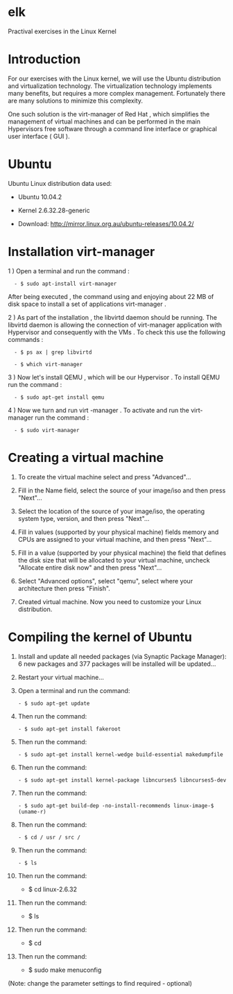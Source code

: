 elk
===

Practival exercises in the Linux Kernel

Introduction
===========

For our exercises with the Linux kernel, we will use the Ubuntu distribution and virtualization technology. The virtualization technology implements many benefits, but requires a more complex management. Fortunately there are many solutions to minimize this complexity.

One such solution is the virt-manager of Red Hat , which simplifies the management of virtual machines and can be performed in the main Hypervisors free software through a command line interface or graphical user interface ( GUI ).


Ubuntu
======

Ubuntu Linux distribution data used:

- Ubuntu 10.04.2

- Kernel 2.6.32.28-generic

- Download: http://mirror.linux.org.au/ubuntu-releases/10.04.2/


Installation virt-manager
===================

1 ) Open a terminal and run the command :

      - $ sudo apt-install virt-manager

After being executed , the command using and enjoying about 22 MB of disk space to install a set of applications virt-manager .

2 ) As part of the installation , the libvirtd daemon should be running. The libvirtd daemon is allowing the connection of virt-manager application with Hypervisor and consequently with the VMs . To check this use the following commands :

      - $ ps ax | grep libvirtd

      - $ which virt-manager

3 ) Now let's install QEMU , which will be our Hypervisor . To install QEMU run the command :

      - $ sudo apt-get install qemu

4 ) Now we turn and run virt -manager . To activate and run the virt-manager run the command :

      - $ sudo virt-manager

      
Creating a virtual machine
==========================

1) To create the virtual machine select and press "Advanced"...

2) Fill in the Name field, select the source of your image/iso and then press "Next"...

3) Select the location of the source of your image/iso, the operating system type, version, and then press "Next"...

4) Fill in values (supported by your physical machine) fields memory and CPUs are assigned to your virtual machine, and then press "Next"...

5) Fill in a value (supported by your physical machine) the field that defines the disk size that will be allocated to your virtual machine, uncheck "Allocate entire disk now" and then press "Next"...

6) Select "Advanced options", select "qemu", select where your architecture then press "Finish".

7) Created virtual machine. Now you need to customize your Linux distribution.


Compiling the kernel of Ubuntu
=========================

1) Install and update all needed packages (via Synaptic Package Manager): 6 new packages and 377 packages will be installed will be updated...

2) Restart your virtual machine...

3) Open a terminal and run the command:

       - $ sudo apt-get update

4) Then run the command:

       - $ sudo apt-get install fakeroot

5) Then run the command:

       - $ sudo apt-get install kernel-wedge build-essential makedumpfile

6) Then run the command:

       - $ sudo apt-get install kernel-package libncurses5 libncurses5-dev

7) Then run the command:

       - $ sudo apt-get build-dep -no-install-recommends linux-image-$ (uname-r)

8) Then run the command:

       - $ cd / usr / src /

9) Then run the command:

       - $ ls

10) Then run the command:

       - $ cd linux-2.6.32

11) Then run the command:

       - $ ls

12) Then run the command:

       - $ cd

13) Then run the command:

       - $ sudo make menuconfig
 
(Note: change the parameter settings to find required - optional)
